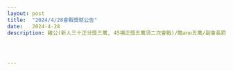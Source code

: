 ```yaml
---
layout: post
title:  "2024/4/28會戰獎懲公告"
date:   2024-4-28
description: 雞公(新人三十正分獎三萬, 45場正獎五萬須二次會戰)/酷ano五萬/副會長罰三十萬有報備/天正藍未報備五十萬加罰五十萬及斷線五萬/其它未達成之特約金不予發放




---
```

